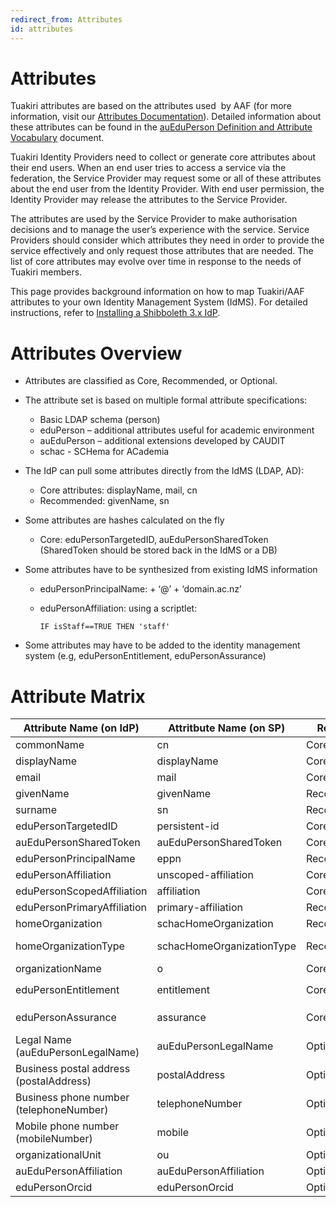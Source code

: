 ```yaml
---
redirect_from: Attributes
id: attributes
---
```

# Attributes

Tuakiri attributes are based on the attributes used  by AAF (for more information, visit our [Attributes Documentation](https://attributes.tuakiri.ac.nz/documentation/attributes)). Detailed information about these attributes can be found in the [auEduPerson Definition and Attribute Vocabulary](attributes/auEduPerson_attribute_vocabulary_v02-1-0.pdf) document.

Tuakiri Identity Providers need to collect or generate core attributes about their end users. When an end user tries to access a service via the federation, the Service Provider may request some or all of these attributes about the end user from the Identity Provider. With end user permission, the Identity Provider may release the attributes to the Service Provider.

The attributes are used by the Service Provider to make authorisation decisions and to manage the user’s experience with the service. Service Providers should consider which attributes they need in order to provide the service effectively and only request those attributes that are needed. The list of core attributes may evolve over time in response to the needs of Tuakiri members.

This page provides background information on how to map Tuakiri/AAF attributes to your own Identity Management System (IdMS). For detailed instructions, refer to [Installing a Shibboleth 3.x IdP](identity_providers/installing_a_shibboleth_3_x_idp).

# Attributes Overview

*   Attributes are classified as Core, Recommended, or Optional.
*   The attribute set is based on multiple formal attribute specifications:
    *   Basic LDAP schema (person)
    *   eduPerson – additional attributes useful for academic environment
    *   auEduPerson – additional extensions developed by CAUDIT
    *   schac - SCHema for ACademia
*   The IdP can pull some attributes directly from the IdMS (LDAP, AD):
    *   Core attributes: displayName, mail, cn
    *   Recommended: givenName, sn
*   Some attributes are hashes calculated on the fly
    *   Core: eduPersonTargetedID, auEduPersonSharedToken (SharedToken should be stored back in the IdMS or a DB)
*   Some attributes have to be synthesized from existing IdMS information
    *   eduPersonPrincipalName: <uid> + ‘@’ + ‘domain.ac.nz’
    *   eduPersonAffiliation: using a scriptlet:
        
        ```
        IF isStaff==TRUE THEN 'staff'
        ```
        
*   Some attributes may have to be added to the identity management system (e.g, eduPersonEntitlement, eduPersonAssurance)

# Attribute Matrix

| Attribute Name (on IdP) | Attritbute Name (on SP) | Required? | Typical source |
| --- | --- | --- | --- |
| commonName | cn  | Core | LDAP ("cn" or "displayName") |
| displayName | displayName | Core | LDAP ("displayName") |
| email | mail | Core | LDAP ("mail") |
| givenName | givenName | Recommended | LDAP ("givenName") |
| surname | sn  | Recommended | LDAP ("sn") |
| eduPersonTargetedID | persistent-id | Core | Hash-on-the-fly |
| auEduPersonSharedToken | auEduPersonSharedToken | Core | Hash-with-write-back |
| eduPersonPrincipalName | eppn | Recommended | LDAP + rename + add Scope |
| eduPersonAffiliation | unscoped-affiliation | Core | Scripted definition |
| eduPersonScopedAffiliation | affiliation | Core | Take eduPersonAffiliation + rename + add Scope |
| eduPersonPrimaryAffiliation | primary-affiliation | Recommended | Scripted definition |
| homeOrganization | schacHomeOrganization | Recommended | static - "institution.domain.ac.nz" |
| homeOrganizationType | schacHomeOrganizationType | Recommended | static - "urn:mace:terena.org:schac:homeOrganizationType:int:university" |
| organizationName | o   | Core | static - "University of Your University" |
| eduPersonEntitlement | entitlement | Core | LDAP (if available)/Static/Scripted. Most relevant value: `urn:mace:dir:entitlement:common-lib-terms` |
| eduPersonAssurance | assurance | Core | LDAP (if available or synthesized from other available information) |
| Legal Name (auEduPersonLegalName) | auEduPersonLegalName | Optional | LDAP (if available) |
| Business postal address (postalAddress) | postalAddress | Optional | LDAP (if available) |
| Business phone number (telephoneNumber) | telephoneNumber | Optional | LDAP (if available) |
| Mobile phone number (mobileNumber) | mobile | Optional | LDAP (if available) |
| organizationalUnit | ou  | Optional | LDAP ("ou" or other if available) |
| auEduPersonAffiliation | auEduPersonAffiliation | Optional | Scripted definition (if underlying information available in LDAP) |
| eduPersonOrcid | eduPersonOrcid | Optional | LDAP (if available) |

